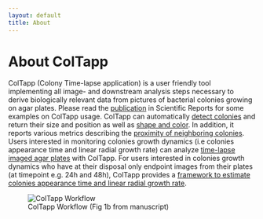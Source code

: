 ```yaml
---
layout: default
title: About
---
```

# About ColTapp
ColTapp (Colony Time-lapse application) is a user friendly tool implementing all image- and downstream analysis steps necessary to derive biologically relevant data from pictures of bacterial colonies growing on agar plates. Please read the [publication](https://doi.org/10.1038/s41598-020-72979-4) in Scientific Reports for some examples on ColTapp usage.
ColTapp can automatically [detect colonies](https://coltapp.github.io/detect.html) and return their size and position as well as [shape and color](https://coltapp.github.io/characteristics.html). In addition, it reports various metrics describing the [proximity of neighboring colonies](https://coltapp.github.io/characteristics.html). Users interested in monitoring colonies growth dynamics (i.e colonies appearance time and linear radial growth rate) can analyze [time-lapse imaged agar plates](https://coltapp.github.io/timelapse.html) with ColTapp. For users interested in colonies growth dynamics who have at their disposal only endpoint images from their plates (at timepoint e.g. 24h and 48h), ColTapp provides a [framework to estimate colonies appearance time and linear radial growth rate](https://coltapp.github.io/endpoint.html).

<figure>
  <img src="{{site.url}}/assets/images/Workflow.png" alt="ColTapp Workflow"/>
  <figcaption>ColTapp Workflow (Fig 1b from manuscript) </figcaption>
</figure>

